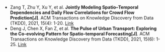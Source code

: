 * Zang T, Zhu Y, Xu Y, et al. <b>Jointly Modeling Spatio–Temporal Dependencies and Daily Flow Correlations for Crowd Flow Prediction[J]</b>. ACM Transactions on Knowledge Discovery from Data (TKDD), 2021, 15(4): 1-20. [Link](https://dl.acm.org/doi/abs/10.1145/3439346)
* Deng J, Chen X, Fan Z, et al. <b>The Pulse of Urban Transport: Exploring the Co-evolving Pattern for Spatio-temporal Forecasting[J]</b>. ACM Transactions on Knowledge Discovery from Data (TKDD), 2021, 15(6): 1-25. [Link](https://dl.acm.org/doi/abs/10.1145/3450528)
